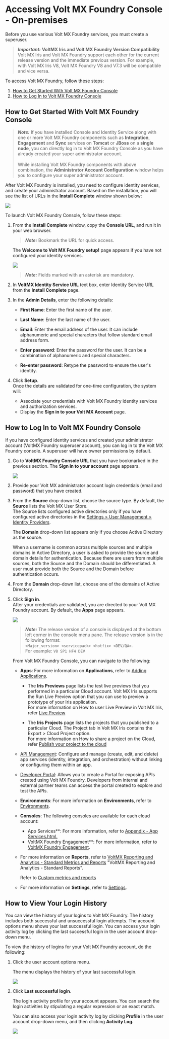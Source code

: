 Accessing Volt MX Foundry Console - On-premises
===============================================

Before you use various Volt MX Foundry services, you must create a superuser.

> **_Important:_** **VoltMX Iris and Volt MX Foundry Version Compatibility**   
Volt MX  Iris and Volt MX Foundry support each other for the current release version and the immediate previous version. For example, with Volt MX Iris V8, Volt MX Foundry V8 and V7.3 will be compatible and vice versa.  

To access Volt MX Foundry, follow these steps:

1.  [How to Get Started With Volt MX Foundry Console](#how-to-get-started-with-foundry-console)
2.  [How to Log In to Volt MX Foundry Console](#how-to-log-in-to-foundry-console)


<h2 id="how-to-get-started-with-foundry-console"> How to Get Started With Volt MX Foundry Console</h2>

> **_Note:_** If you have installed Console and Identity Service along with one or more Volt MX Foundry components such as **Integration**, **Engagement** and **Sync** services on **Tomcat** or **JBoss** on a **single node**, you can directly log in to Volt MX Foundry Console as you have already created your super administrator account.<br>  
While installing Volt MX Foundry components with above combination, the **Administrator Account Configuration** window helps you to configure your super administrator account.

After Volt MX Foundry is installed, you need to configure identity services, and create your administrator account. Based on the installation, you will see the list of URLs in the **Install Complete** window shown below:

![](Resources/Images/OnPrem/Complete_695x570.png)

To launch Volt MX Foundry Console, follow these steps:

1.  From the **Install Complete** window, copy the **Console URL**, and run it in your web browser.  
    
    > **_Note:_** Bookmark the URL for quick access.
    
    The **Welcome to Volt MX Foundry setup!** page appears if you have not configured your identity services.
    
    ![](Resources/Images/OnPrem/Creating_SuperUser.png)
    
    > **_Note:_** Fields marked with an asterisk are mandatory.
    
2.  In **VoltMX Identity Service URL** text box, enter Identity Service URL from the **Install Complete** page.
3.  In the **Admin Details**, enter the following details:
    *   **First Name**: Enter the first name of the user.
    *   **Last Name**: Enter the last name of the user.
    *   **Email**: Enter the email address of the user. It can include alphanumeric and special characters that follow standard email address form.
    *   **Enter password**: Enter the password for the user. It can be a combination of alphanumeric and special characters.
        
    *   **Re-enter password**: Retype the password to ensure the user's identity.
        
4.  Click **Setup**.  
    Once the details are validated for one-time configuration, the system will:
    *   Associate your credentials with Volt MX Foundry identity services and authorization services.
    *   Display the **Sign in to your Volt MX Account** page.  
        

<h2 id="how-to-log-in-to-foundry-console">How to Log In to Volt MX Foundry Console</h2>

If you have configured identity services and created your administrator account (VoltMX Foundry superuser account), you can log in to the Volt MX Foundry console. A superuser will have owner permissions by default.

1.  Go to **VoltMX Foundry Console URL** that you have bookmarked in the previous section. The **Sign in to your account** page appears.
    
    ![](Resources/Images/OnPrem/Sign_in1.png)
    
2.  Provide your Volt MX administrator account login credentials (email and password) that you have created.
3.  From the **Source** drop-down list, choose the source type. By default, the **Source** lists the Volt MX User Store.  
    The Source lists configured active directories only if you have configured active directories in the [Settings > User Management > Identity Providers](Settings.md#identity-providers).
    
    The **Domain** drop-down list appears only if you choose Active Directory as the source.
    
    When a username is common across multiple sources and multiple domains in Active Directory, a user is asked to provide the source and domain details for authentication. Because there are users from multiple sources, both the Source and the Domain should be differentiated. A user must provide both the Source and the Domain before authentication occurs.
    

1.  From the **Domain** drop-down list, choose one of the domains of Active Directory.
2.  Click **Sign in**.  
    After your credentials are validated, you are directed to your Volt MX Foundry account. By default, the **Apps** page appears.  
    
    ![](Resources/Images/ConsoleUI_601x294.png)
    
    > **_Note:_** The release version of a console is displayed at the bottom left corner in the console menu pane. The release version is in the following format:  
    `<Major_version> <servicepack> <hotfix> <DEV/QA>`.  
    For example: `V8 SP1 HF4 DEV`
    
    From Volt MX Foundry Console, you can navigate to the following:
    
    *   **Apps**: For more information on **Applications**, refer to [Adding Applications](Adding_Applications.md).
        *   The **Iris Previews** page lists the test live previews that you performed in a particular Cloud account. Volt MX Iris supports the Run Live Preview option that you can use to preview a prototype of your Iris application.  
            For more information on How to user Live Preview in Volt MX Iris, refer [Live Preview](../../../Iris/iris_user_guide/Content/LivePreview.md)
            
        *   The **Iris Projects** page lists the projects that you published to a particular Cloud. The Project tab in Volt MX Iris contains the Export > Cloud Project option.  
            For more information on How to share a project on the Cloud, refer [Publish your project to the cloud](../../../Iris/iris_user_guide/Content/ShareProjectOnTheCloud.md)  
            
    *   [API Management](API_Management.md): Configure and manage (create, edit, and delete) app services (identity, integration, and orchestration) without linking or configuring them within an app.
    *   [Developer Portal](VoltMXDevPortal.md): Allows you to create a Portal for exposing APIs created using Volt MX Foundry. Developers from internal and external partner teams can access the portal created to explore and test the APIs.
    *   **Environments**: For more information on **Environments**, refer to [Environments](Environments.md#environments-on-premises).
    *   **Consoles**: The following consoles are available for each cloud account:
    
        *   App Services**: For more information, refer to [Appendix - App Services.html.](Appendix_-_App_Services.md)
        *   VoltMX Foundry Engagement**: For more information, refer to [VoltMX Foundry Engagement](../../../Foundry/vms_console_user_guide/Content/Introduction_1.md).
    
    *   For more information on **Reports**, refer to [VoltMX Reporting and Analytics - Standard Metrics and Reports](../../../Foundry/standard_metrics_reports_guide/Content/standard_metrics_reports_guide.md) "VoltMX Reporting and Analytics - Standard Reports".  
          
        Refer to [Custom metrics and reports](../../../Foundry/custom_metrics_and_reports/Content/Custom_Metrics_and_Reports_Guide.md)
    *   For more information on **Settings**, refer to [Settings](Settings.md#settings-on-premises).


<h2>How to View Your Login History</h2>
<p></p>
<p>You can view the history of your logins to Volt MX Foundry. The history includes both successful and unsuccessful login attempts. The account options menu shows your last successful login. You can access your login activity log by clicking the last successful login in the user account drop-down menu.</p>
<p>To view the history of logins for your Volt MX Foundry account, do the following:</p>
<ol>
  <li>Click the user account options menu.
    <p></p>
        <p>The menu displays the history of your last successful login.</p>
    <p>
      <img src="Resources/Images/LastLoginHistory.png">
    </p>
  </li>
  <li>Click <strong>Last successful login</strong>.
     <p></p>
        <p>The login activity profile for your account appears. You can search the login activities by stipulating a regular expression or an exact match.</p>
            <p>You can also access your login activity log by clicking <strong>Profile</strong> in the user account drop-down menu, and then clicking <strong>Activity Log.</strong></p>
    <p>
      <img src="Resources/Images/LoginActivityLog_656x366.png">
    </p>
  </li>
</ol>
